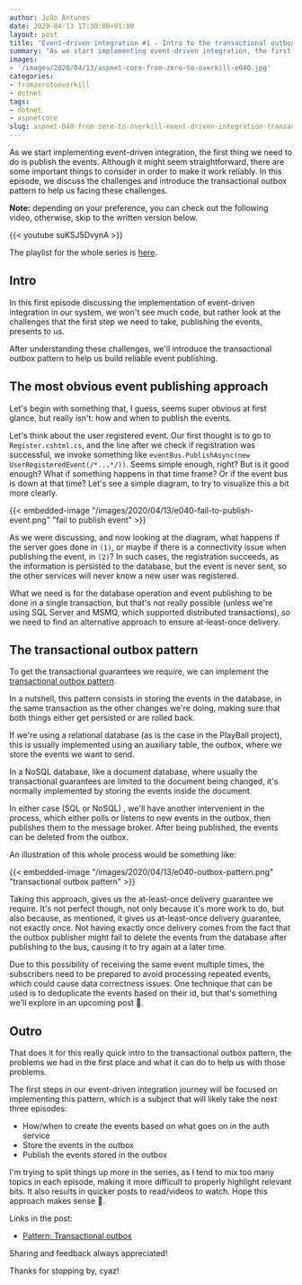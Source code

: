 ```yaml
---
author: João Antunes
date: 2020-04-13 17:30:00+01:00
layout: post
title: "Event-driven integration #1 - Intro to the transactional outbox pattern [ASPF02O|E040]"
summary: "As we start implementing event-driven integration, the first thing we need to do is publish the events. Although it might seem straightforward, there are some important things to consider in order to make it work reliably. In this episode, we discuss the challenges and introduce the transactional outbox pattern to help us facing these challenges."
images:
- '/images/2020/04/13/aspnet-core-from-zero-to-overkill-e040.jpg'
categories:
- fromzerotooverkill
- dotnet
tags:
- dotnet
- aspnetcore
slug: aspnet-040-from-zero-to-overkill-event-driven-integration-transactional-outbox-pattern
---
```


As we start implementing event-driven integration, the first thing we need to do is publish the events. Although it might seem straightforward, there are some important things to consider in order to make it work reliably. In this episode, we discuss the challenges and introduce the transactional outbox pattern to help us facing these challenges.

**Note:** depending on your preference, you can check out the following video, otherwise, skip to the written version below.

{{< youtube suKSJ5DvynA >}}

The playlist for the whole series is [here](https://www.youtube.com/playlist?list=PLN0oN9Azm_MMAjk3nhRnmHdr1l0160Dhs).
<br />

## Intro

In this first episode discussing the implementation of event-driven integration in our system, we won't see much code, but rather look at the challenges that the first step we need to take, publishing the events, presents to us.

After understanding these challenges, we'll introduce the transactional outbox pattern to help us build reliable event publishing.

## The most obvious event publishing approach

Let's begin with something that, I guess, seems super obvious at first glance, but really isn't: how and when to publish the events.

Let's think about the user registered event. Our first thought is to go to `Register.cshtml.cs`, and the line after we check if registration was successful, we invoke something like `eventBus.PublishAsync(new UserRegisteredEvent(/*...*/))`. Seems simple enough, right? But is it good enough? What if something happens in that time frame? Or if the event bus is down at that time? Let's see a simple diagram, to try to visualize this a bit more clearly.

{{< embedded-image "/images/2020/04/13/e040-fail-to-publish-event.png" "fail to publish event" >}}

As we were discussing, and now looking at the diagram, what happens if the server goes done in `(1)`, or maybe if there is a connectivity issue when publishing the event, in `(2)`? In such cases, the registration succeeds, as the information is persisted to the database, but the event is never sent, so the other services will never know a new user was registered.

What we need is for the database operation and event publishing to be done in a single transaction, but that's not really possible (unless we're using SQL Server and MSMQ, which supported distributed transactions), so we need to find an alternative approach to ensure at-least-once delivery.

## The transactional outbox pattern

To get the transactional guarantees we require, we can implement the [transactional outbox pattern](https://microservices.io/patterns/data/transactional-outbox.html).

In a nutshell, this pattern consists in storing the events in the database, in the same transaction as the other changes we're doing, making sure that both things either get persisted or are rolled back.

If we're using a relational database (as is the case in the PlayBall project), this is usually implemented using an auxiliary table, the outbox, where we store the events we want to send.

In a NoSQL database, like a document database, where usually the transactional guarantees are limited to the document being changed, it's normally implemented by storing the events inside the document.

In either case (SQL or NoSQL) , we'll have another intervenient in the process, which either polls or listens to new events in the outbox, then publishes them to the message broker. After being published, the events can be deleted from the outbox.

An illustration of this whole process would be something like:

{{< embedded-image "/images/2020/04/13/e040-outbox-pattern.png" "transactional outbox pattern" >}}

Taking this approach, gives us the at-least-once delivery guarantee we require. It's not perfect though, not only because it's more work to do, but also because, as mentioned, it gives us at-least-once delivery guarantee, not exactly once. Not having exactly once delivery comes from the fact that the outbox publisher might fail to delete the events from the database after publishing to the bus, causing it to try again at a later time.

Due to this possibility of receiving the same event multiple times, the subscribers need to be prepared to avoid processing repeated events, which could cause data correctness issues. One technique that can be used is to deduplicate the events based on their id, but that's something we'll explore in an upcoming post 🙂.

## Outro

That does it for this really quick intro to the transactional outbox pattern, the problems we had in the first place and what it can do to help us with those problems.

The first steps in our event-driven integration journey will be focused on implementing this pattern, which is a subject that will likely take the next three episodes:

- How/when to create the events based on what goes on in the auth service
- Store the events in the outbox
- Publish the events stored in the outbox

I'm trying to split things up more in the series, as I tend to mix too many topics in each episode, making it more difficult to  properly highlight relevant bits. It also results in quicker posts to read/videos to watch. Hope this approach makes sense 🙂.

Links in the post:

- [Pattern: Transactional outbox](https://microservices.io/patterns/data/transactional-outbox.html)

Sharing and feedback always appreciated!

Thanks for stopping by, cyaz!